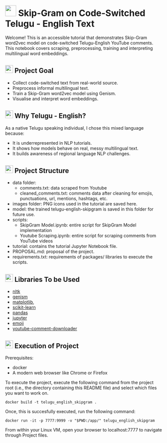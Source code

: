 # <img src = "https://github.com/user-attachments/assets/cd2e7e73-82e6-49cd-81e8-46c32cf56cef" width = "35"/> Skip-Gram on Code-Switched Telugu - English Text

Welcome! This is an accessible tutorial that demonstrates Skip-Gram word2vec model on code-switched Telugu-English YouTube comments. This notebook covers scraping, preprocessing, training and interpreting multilingual word embeddings.

## <img src = "https://github.com/user-attachments/assets/0e9c4101-4396-4c34-9906-8a06bc7f02c1" width = "25"/> Project Goal

- Collect code-switched text from real-world source.
- Preprocess informal multilingual text.
- Train a Skip-Gram word2vec model using Genism.
- Visualise and interpret word embeddings.
  
## <img src = "https://github.com/user-attachments/assets/f339a6c8-914e-4edb-8a14-3592d8b48b9e" width = "25"/> Why Telugu - English?

As a native Telugu speaking individual, I chose this mixed language because:
- It is underrepresented in NLP tutorials.
- It shows how models behave on real, messy multilingual text.
- It builds awareness of regional language NLP challenges.
  
## <img src = "https://github.com/user-attachments/assets/e810203b-77aa-410b-9e2f-bfcd3cf8017a" width = "25"/> Project Structure

- data folder:
    - comments.txt: data scraped from Youtube
    - cleaned_comments.txt: comments data after cleaning for emojis, punctuations, url, mentions, hashtags, etc.
- images folder: PNG icons used in the tutorial are saved here.
- model: the trained telugu-english-skipgram is saved in this folder for future use.
- scripts:
    - SkipGram Model.ipynb: entire script for SkipGram Model implementation
    - Youtube Scraping.ipynb: entire script for scraping comments from YouTube videos
- tutorial: contains the tutorial Jupyter Notebook file.
- PROPOSAL.md: proposal of the project.
- requirements.txt: requirements of packages/ libraries to execute the scripts.

## <img src = "https://github.com/user-attachments/assets/7bebde30-ea8d-445a-94fc-cf9269d9abbe" width = "25"/> Libraries To be Used

- [nltk](https://pypi.org/project/nltk/)
- [genism](https://pypi.org/project/gensim/)
- [matplotlib](https://pypi.org/project/matplotlib/),
- [scikit-learn](https://pypi.org/project/scikit-learn/)
- [pandas](https://pandas.pydata.org/)
- [jupyter](https://jupyter.org/)
- [emoji](https://pypi.org/project/emoji/)
- [youtube-comment-downloader](https://pypi.org/project/youtube-comment-downloader/)
  
## <img src = "https://github.com/user-attachments/assets/b83fb00e-b3a7-4b42-ad4f-4f6a1f09a608" width = "25"/> Execution of Project

Prerequisites:

- docker
- A modern web browser like Chrome or Firefox

To execute the project, execute the following command from the project root (i.e., the directory containing this README file) and select which files you want to work on.

```
docker build -t telugu_english_skipgram .
```
Once, this is succesfully executed, run the following command:
```
docker run -it -p 7777:9999 -v "$PWD:/app/" telugu_english_skipgram
```

From within your Linux VM, open your browser to localhost:7777 to navigate through Project files.



